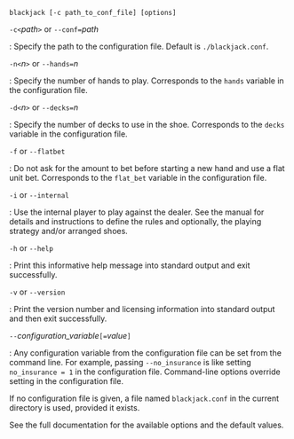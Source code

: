 ~~~terminal
blackjack [-c path_to_conf_file] [options] 
~~~

`-c<`*path*`>`  or `--conf=`*path*

:    Specify the path to the configuration file. Default is `./blackjack.conf`.


`-n<`$n$`>`  or `--hands=`$n$

:    Specify the number of hands to play. Corresponds to the `hands` variable in the configuration file.


`-d<`$n$`>` or `--decks=`$n$

:    Specify the number of decks to use in the shoe. Corresponds to the `decks` variable in the configuration file.


`-f` or `--flatbet`

:    Do not ask for the amount to bet before starting a new hand and use a flat unit bet.
Corresponds to the `flat_bet` variable in the configuration file.


`-i` or `--internal`

:    Use the internal player to play against the dealer. See the manual for details
and instructions to define the rules and optionally, the playing strategy and/or arranged shoes.


`-h` or `--help`

:    Print this informative help message into standard output and exit successfully.


`-v` or `--version`

:    Print the version number and licensing information into standard output and then exit successfully.


`--`*configuration_variable*`[=`*value*`]`

:    Any configuration variable from the configuration file can be set from the command line.
For example, passing `--no_insurance` is like setting `no_insurance = 1` in the configuration file.
Command-line options override setting in the configuration file.


If no configuration file is given, a file named `blackjack.conf`
in the current directory is used, provided it exists.

See the full documentation for the available options and the default values.

